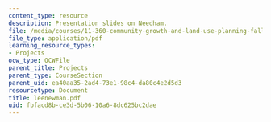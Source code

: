 ```yaml
---
content_type: resource
description: Presentation slides on Needham.
file: /media/courses/11-360-community-growth-and-land-use-planning-fall-2003/fbfacd8bce3d5b0610a68dc625bc2dae_leenewman.pdf
file_type: application/pdf
learning_resource_types:
- Projects
ocw_type: OCWFile
parent_title: Projects
parent_type: CourseSection
parent_uid: ea40aa35-2ad4-73e1-98c4-da80c4e2d5d3
resourcetype: Document
title: leenewman.pdf
uid: fbfacd8b-ce3d-5b06-10a6-8dc625bc2dae
---
```

